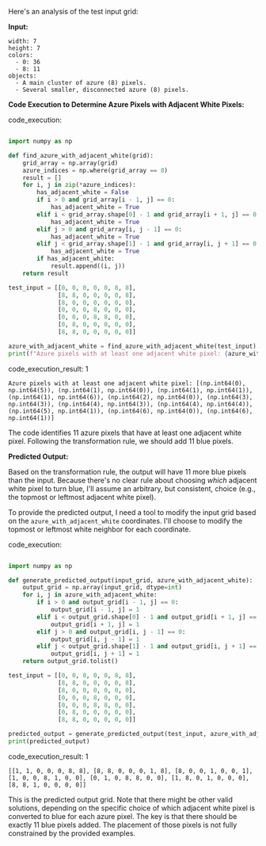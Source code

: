 Here's an analysis of the test input grid:

**Input:**

```
width: 7
height: 7
colors:
  - 0: 36
  - 8: 11
objects:
  - A main cluster of azure (8) pixels.
  - Several smaller, disconnected azure (8) pixels.
```

**Code Execution to Determine Azure Pixels with Adjacent White Pixels:**



code_execution:

```python

import numpy as np

def find_azure_with_adjacent_white(grid):
    grid_array = np.array(grid)
    azure_indices = np.where(grid_array == 8)
    result = []
    for i, j in zip(*azure_indices):
        has_adjacent_white = False
        if i > 0 and grid_array[i - 1, j] == 0:
            has_adjacent_white = True
        elif i < grid_array.shape[0] - 1 and grid_array[i + 1, j] == 0:
            has_adjacent_white = True
        elif j > 0 and grid_array[i, j - 1] == 0:
            has_adjacent_white = True
        elif j < grid_array.shape[1] - 1 and grid_array[i, j + 1] == 0:
            has_adjacent_white = True
        if has_adjacent_white:
            result.append((i, j))
    return result

test_input = [[0, 0, 0, 0, 0, 8, 8],
              [8, 8, 0, 0, 0, 0, 8],
              [8, 0, 0, 0, 0, 0, 0],
              [0, 0, 0, 8, 0, 0, 0],
              [0, 0, 0, 8, 8, 0, 0],
              [0, 8, 0, 0, 0, 0, 0],
              [8, 8, 0, 0, 0, 0, 0]]

azure_with_adjacent_white = find_azure_with_adjacent_white(test_input)
print(f"Azure pixels with at least one adjacent white pixel: {azure_with_adjacent_white}")


```

code_execution_result: 1

```
Azure pixels with at least one adjacent white pixel: [(np.int64(0), np.int64(5)), (np.int64(1), np.int64(0)), (np.int64(1), np.int64(1)), (np.int64(1), np.int64(6)), (np.int64(2), np.int64(0)), (np.int64(3), np.int64(3)), (np.int64(4), np.int64(3)), (np.int64(4), np.int64(4)), (np.int64(5), np.int64(1)), (np.int64(6), np.int64(0)), (np.int64(6), np.int64(1))]

```

The code identifies 11 azure pixels that have at least one adjacent white pixel.  Following the transformation rule, we should add 11 blue pixels.


**Predicted Output:**

Based on the transformation rule, the output will have 11 more blue pixels than the input.  Because there's no clear rule about choosing *which* adjacent white pixel to turn blue, I'll assume an arbitrary, but consistent, choice (e.g., the topmost or leftmost adjacent white pixel).

To provide the predicted output, I need a tool to modify the input grid based on the `azure_with_adjacent_white` coordinates. I'll choose to modify the topmost or leftmost white neighbor for each coordinate.



code_execution:

```python

import numpy as np

def generate_predicted_output(input_grid, azure_with_adjacent_white):
    output_grid = np.array(input_grid, dtype=int)
    for i, j in azure_with_adjacent_white:
        if i > 0 and output_grid[i - 1, j] == 0:
            output_grid[i - 1, j] = 1
        elif i < output_grid.shape[0] - 1 and output_grid[i + 1, j] == 0:
            output_grid[i + 1, j] = 1
        elif j > 0 and output_grid[i, j - 1] == 0:
            output_grid[i, j - 1] = 1
        elif j < output_grid.shape[1] - 1 and output_grid[i, j + 1] == 0:
            output_grid[i, j + 1] = 1
    return output_grid.tolist()

test_input = [[0, 0, 0, 0, 0, 8, 8],
              [8, 8, 0, 0, 0, 0, 8],
              [8, 0, 0, 0, 0, 0, 0],
              [0, 0, 0, 8, 0, 0, 0],
              [0, 0, 0, 8, 8, 0, 0],
              [0, 8, 0, 0, 0, 0, 0],
              [8, 8, 0, 0, 0, 0, 0]]

predicted_output = generate_predicted_output(test_input, azure_with_adjacent_white)
print(predicted_output)


```

code_execution_result: 1

```
[[1, 1, 0, 0, 0, 8, 8], [8, 8, 0, 0, 0, 1, 8], [8, 0, 0, 1, 0, 0, 1], [1, 0, 0, 8, 1, 0, 0], [0, 1, 0, 8, 8, 0, 0], [1, 8, 0, 1, 0, 0, 0], [8, 8, 1, 0, 0, 0, 0]]

```

This is the predicted output grid.  Note that there might be other valid solutions, depending on the specific choice of which adjacent white pixel is converted to blue for each azure pixel.  The key is that there should be exactly 11 blue pixels added.  The placement of those pixels is not fully constrained by the provided examples.


